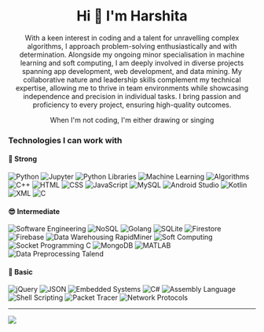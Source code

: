<h1 align="center">Hi 👋 I'm Harshita</h1>
<p align="center">With a keen interest in coding and a talent for unravelling complex‬ algorithms, I approach problem-solving enthusiastically and with‬ determination. Alongside my ongoing minor specialisation in machine‬ learning and soft computing, I am deeply involved in diverse projects‬ spanning app development, web development, and data mining. My‬ collaborative nature and leadership skills complement my technical‬ expertise, allowing me to thrive in team environments while showcasing‬ independence and precision in individual tasks. I bring passion and‬ proficiency to every project, ensuring high-quality outcomes.‬</p>
<p align="center"> When I'm not coding, I'm either drawing or singing</p>

### Technologies I can work with
#### :muscle: Strong
![Python](https://img.shields.io/badge/-Python-3776AB?style=flat-square&logo=python&logoColor=white)
![Jupyter](https://img.shields.io/badge/-Jupyter-F37626?style=flat-square&logo=jupyter&logoColor=white)
![Python Libraries](https://img.shields.io/badge/-Python_Libraries-3776AB?style=flat-square&logo=python&logoColor=white)
![Machine Learning](https://img.shields.io/badge/-Machine_Learning-3776AB?style=flat-square&logo=python&logoColor=white)
![Algorithms](https://img.shields.io/badge/-Algorithms-000000?style=flat-square&logo=algorithmia&logoColor=white)
![C++](https://img.shields.io/badge/-C++-00599C?style=flat-square&logo=cplusplus&logoColor=white)
![HTML](https://img.shields.io/badge/-HTML-E34F26?style=flat-square&logo=html5&logoColor=white)
![CSS](https://img.shields.io/badge/-CSS-1572B6?style=flat-square&logo=css3&logoColor=white)
![JavaScript](https://img.shields.io/badge/-JavaScript-F7DF1E?style=flat-square&logo=javascript&logoColor=black)
![MySQL](https://img.shields.io/badge/-MySQL-4479A1?style=flat-square&logo=mysql&logoColor=white)
![Android Studio](https://img.shields.io/badge/-Android_Studio-3DDC84?style=flat-square&logo=android-studio&logoColor=white)
![Kotlin](https://img.shields.io/badge/-Kotlin-7F52FF?style=flat-square&logo=kotlin&logoColor=white)
![XML](https://img.shields.io/badge/-XML-007ACC?style=flat-square&logo=xml&logoColor=white)
![C](https://img.shields.io/badge/-C-A8B9CC?style=flat-square&logo=c&logoColor=black)

#### :sunglasses: Intermediate

![Software Engineering](https://img.shields.io/badge/-Software_Engineering-007ACC?style=flat-square&logo=softwareengineering&logoColor=white)
![NoSQL](https://img.shields.io/badge/-NoSQL-000000?style=flat-square&logo=nosql&logoColor=white)
![Golang](https://img.shields.io/badge/-Golang-00ADD8?style=flat-square&logo=go&logoColor=white)
![SQLite](https://img.shields.io/badge/-SQLite-003B57?style=flat-square&logo=sqlite&logoColor=white)
![Firestore](https://img.shields.io/badge/-Firestore-FFA000?style=flat-square&logo=firebase&logoColor=white)
![Firebase](https://img.shields.io/badge/-Firebase-FFCA28?style=flat-square&logo=firebase&logoColor=black)
![Data Warehousing RapidMiner](https://img.shields.io/badge/-Data_Warehousing_RapidMiner-FF4B4B?style=flat-square&logo=rapidminer&logoColor=white)
![Soft Computing](https://img.shields.io/badge/-Soft_Computing-777BB4?style=flat-square&logo=softcomputing&logoColor=white)
![Socket Programming C](https://img.shields.io/badge/-Socket_Programming_C-A8B9CC?style=flat-square&logo=c&logoColor=white)
![MongoDB](https://img.shields.io/badge/-MongoDB-47A248?style=flat-square&logo=mongodb&logoColor=white)
![MATLAB](https://img.shields.io/badge/-MATLAB-0076A8?style=flat-square&logo=matlab&logoColor=white)
![Data Preprocessing Talend](https://img.shields.io/badge/-Data_Preprocessing_Talend-FF7BAC?style=flat-square&logo=talend&logoColor=white)

#### :space_invader: Basic
![jQuery](https://img.shields.io/badge/-jQuery-0769AD?style=flat-square&logo=jquery&logoColor=white)
![JSON](https://img.shields.io/badge/-JSON-000000?style=flat-square&logo=json&logoColor=white)
![Embedded Systems](https://img.shields.io/badge/-Embedded_Systems-007ACC?style=flat-square&logo=embedded&logoColor=white)
![C#](https://img.shields.io/badge/-C%23-239120?style=flat-square&logo=csharp&logoColor=white)
![Assembly Language](https://img.shields.io/badge/-Assembly_Language-007ACC?style=flat-square&logo=assembly&logoColor=white)
![Shell Scripting](https://img.shields.io/badge/-Shell_Scripting-4EAA25?style=flat-square&logo=gnu-bash&logoColor=white)
![Packet Tracer](https://img.shields.io/badge/-Packet_Tracer-FFA500?style=flat-square&logo=cisco&logoColor=white)
![Network Protocols](https://img.shields.io/badge/-Network_Protocols-007ACC?style=flat-square&logo=network&logoColor=white)
___
[![](https://visitcount.itsvg.in/api?id=harshita2234&label=Profile%20Views&color=0&icon=1&pretty=false)](https://visitcount.itsvg.in)

